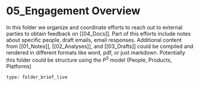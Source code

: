 # 05_Engagement Overview

In this folder we organize and coordinate efforts to reach out to external parties to obtain feedback on [[04_Docs]]. Part of this efforts include notes about specific people, draft emails, email responses. Additional content from [[01_Notes]], [[02_Analyses]], and [[03_Drafts]] could be compiled and rendered in different formats like word, pdf, or just markdown. Potentially this folder could be structure using the $P^3$ model (People, Products, Platforms)
```ccard
type: folder_brief_live
```
 

